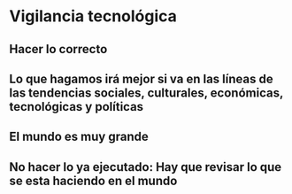 # Vigilancia tecnológica

## Hacer lo correcto

## Lo que hagamos irá mejor si va en las líneas de las tendencias sociales, culturales, económicas, tecnológicas y políticas

## El mundo es muy grande

## No hacer lo ya ejecutado: Hay que revisar lo que se esta haciendo en el mundo